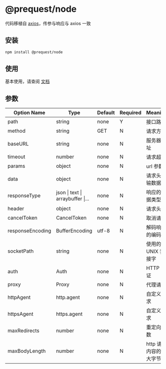 # @prequest/node

代码移植自 [axios](https://github.com/axios/axios/blob/e9965bfafc/lib/adapters/http.js)，传参与响应与 axios 一致

## 安装

```bash
npm install @prequest/node
```

## 使用

基本使用，请查阅 [文档](/usage?id=%e5%bc%80%e7%ae%b1%e5%8d%b3%e7%94%a8)

## 参数

| Option Name      | Type                              | Default | Required | Meaning                   | Example                 |
| ---------------- | --------------------------------- | ------- | -------- | ------------------------- | ----------------------- |
| path             | string                            | none    | Y        | 接口路径                  | /api                    |
| method           | string                            | GET     | N        | 请求方式                  | post                    |
| baseURL          | string                            | none    | N        | 服务器地址                | 'http://localhost:3000' |
| timeout          | number                            | none    | N        | 请求超时                  | 5000                    |
| params           | object                            | none    | N        | url 参数                  | { id: 10}               |
| data             | object                            | none    | N        | 请求头传输数据            | { id: 10}               |
| responseType     | json \| text \| arraybuffer \|... | none    | N        | 响应的数据类型            | json                    |
| header           | object                            | none    | N        | 请求头                    | { token: 'aaaaa'}       |
| cancelToken      | CancelToken                       | none    | N        | 取消请求                  |                         |
| responseEncoding | BufferEncoding                    | utf-8   | N        | 解码响应的编码            |                         |
| socketPath       | string                            | none    | N        | 使用的 UNIX 套接字        | '/var/run/docker.sock'  |
| auth             | Auth                              | none    | N        | HTTP 认证                 |                         |
| proxy            | Proxy                             | none    | N        | 代理请求                  |                         |
| httpAgent        | http.agent                        | none    | N        | 自定义请求                |                         |
| httpsAgent       | https.agent                       | none    | N        | 自定义请求                |                         |
| maxRedirects     | number                            | none    | N        | 重定向次数                |                         |
| maxBodyLength    | number                            | none    | N        | http 请求内容的最大字节数 |                         |
